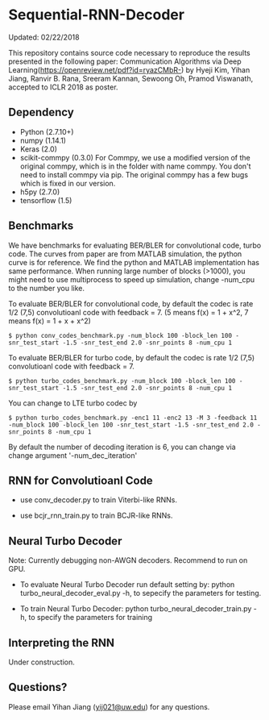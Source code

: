 # Sequential-RNN-Decoder
Updated: 02/22/2018

This repository contains source code necessary to reproduce the results presented in the following paper:
Communication Algorithms via Deep Learning(https://openreview.net/pdf?id=ryazCMbR-) by Hyeji Kim, Yihan Jiang, Ranvir B. Rana, Sreeram Kannan, Sewoong Oh, Pramod Viswanath, accepted to ICLR 2018 as poster.

## Dependency
- Python (2.7.10+)
- numpy (1.14.1)
- Keras (2.0)
- scikit-commpy (0.3.0) For Commpy, we use a modified version of the original commpy, which is in the folder with name commpy. You don't need to install commpy via pip. The original commpy has a few bugs which is fixed in our version.
- h5py (2.7.0)
- tensorflow (1.5)

## Benchmarks
We have benchmarks for evaluating BER/BLER for convolutional code, turbo code. 
The curves from paper are from MATLAB simulation, the python curve is for reference. We find the python and MATLAB implementation has same performance.
When running large number of blocks (>1000), you might need to use multiprocess to speed up simulation, change -num_cpu to the number you like.

To evaluate BER/BLER for convolutional code, by default the codec is rate 1/2 (7,5) convolutioanl code with feedback = 7. (5 means f(x) = 1 + x^2, 7 means f(x)  = 1 + x + x^2)

    $ python conv_codes_benchmark.py -num_block 100 -block_len 100 -snr_test_start -1.5 -snr_test_end 2.0 -snr_points 8 -num_cpu 1

To evaluate BER/BLER for turbo code, by default the codec is rate 1/2 (7,5) convolutioanl code with feedback = 7. 

    $ python turbo_codes_benchmark.py -num_block 100 -block_len 100 -snr_test_start -1.5 -snr_test_end 2.0 -snr_points 8 -num_cpu 1

You can change to LTE turbo codec by

    $ python turbo_codes_benchmark.py -enc1 11 -enc2 13 -M 3 -feedback 11 -num_block 100 -block_len 100 -snr_test_start -1.5 -snr_test_end 2.0 -snr_points 8 -num_cpu 1
    
By default the number of decoding iteration is 6, you can change via change argument '-num_dec_iteration'


## RNN for Convolutioanl Code 
- use conv_decoder.py to train Viterbi-like RNNs. 
 
- use bcjr_rnn_train.py to train BCJR-like RNNs. 

## Neural Turbo Decoder
Note: Currently debugging non-AWGN decoders. Recommend to run on GPU. 

- To evaluate Neural Turbo Decoder run default setting by:
python turbo_neural_decoder_eval.py -h, to sepecify the parameters for testing. 



- To train Neural Turbo Decoder:
python turbo_neural_decoder_train.py -h, to specify the parameters for training

## Interpreting the RNN
Under construction.


<!--## Organization of codes-->
<!--(1) bcjr_util.py and utils.py:  Plan to merge. Utility Helpful Functions. \-->
<!--(2) turbo_RNN.py: Stacked Turbo RNN decoder. Plan to add TurboRNN Layer for further usage.\-->
<!--(3) model_zoo: trained models. \-->
<!--(4) commpy: Python Channel Codec.\-->
<!--(5) interface: usage for customized channel/decoder, etc.-->

## Questions?
Please email Yihan Jiang (yij021@uw.edu) for any questions.
